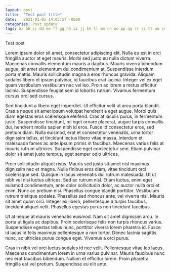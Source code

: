 ```yaml
---
layout: post
title:  "Test post title"
date:   2021-01-03 14:05:57 -0500
categories: Post update
tags: aa bb cc dd ee ff gg hh ii jj kk ll mm nn oo pp qq rr ss tt uu vv ww xx yy zz
---
```

Test post

Lorem ipsum dolor sit amet, consectetur adipiscing elit. Nulla eu est in orci fringilla auctor at eget mauris. Morbi sed justo eu nulla dictum viverra. Maecenas convallis elementum mauris a dapibus. Mauris viverra bibendum augue, sit amet elementum dui condimentum at. Suspendisse interdum porta mattis. Mauris sollicitudin magna a eros rhoncus gravida. Aliquam sodales libero et ipsum pulvinar, id faucibus erat lacinia. Integer vel ex eget quam vestibulum vestibulum nec vel leo. Proin ac lorem a metus efficitur lacinia. Suspendisse feugiat sem id lobortis rutrum. Vivamus fermentum cursus orci sed cursus.

Sed tincidunt a libero eget imperdiet. Ut efficitur velit ut arcu porta blandit. Cras a neque sit amet ipsum volutpat hendrerit a eget augue. Morbi quis diam egestas eros scelerisque eleifend. Cras at iaculis purus, in fermentum justo. Suspendisse tincidunt, mi eget ornare placerat, augue turpis convallis dui, hendrerit mollis sapien nibh id eros. Fusce id consectetur eros, sed pretium diam. Nulla euismod, erat et consectetur venenatis, urna tortor dignissim tellus, at tincidunt lectus libero vitae massa. Interdum et malesuada fames ac ante ipsum primis in faucibus. Maecenas varius felis at mauris rutrum ultricies. Suspendisse eget consectetur sem. Etiam pulvinar dolor sit amet justo tempus, eget semper odio ultrices.

Proin sollicitudin aliquet risus. Mauris sed justo sit amet nisl maximus dignissim nec et magna. Nulla finibus eros diam, vitae tincidunt orci scelerisque sed. Quisque in lacus venenatis dui rutrum malesuada. Ut ut nibh vel nisi luctus ultrices. Sed ac rutrum nisl. Etiam luctus, enim eget euismod condimentum, ante dolor sollicitudin dolor, ac auctor nulla orci et enim. Nunc ac pretium nisi. Phasellus congue blandit porttitor. Vestibulum rutrum tristique sodales. Phasellus sed rhoncus ante, vel viverra nisl. Mauris sit amet quam orci. Integer ex libero, pellentesque a turpis faucibus, tincidunt aliquet velit. Phasellus egestas purus non tincidunt faucibus.

Ut at neque at mauris venenatis euismod. Nam sit amet dignissim arcu. In porta ut ligula ac dapibus. Proin scelerisque felis non turpis rhoncus varius. Suspendisse egestas tellus nunc, porttitor viverra lorem pharetra id. Fusce id lacus id felis maximus pellentesque a non tortor. Donec lacinia sagittis nunc, ac ultricies purus congue eget. Vivamus a orci purus.

Cras in nibh vel orci luctus sodales id nec velit. Pellentesque vitae leo lacus. Maecenas condimentum lorem in urna varius pulvinar. Mauris faucibus nunc nec erat faucibus bibendum. Nullam et efficitur lorem. Proin pharetra fringilla est vel pretium. Suspendisse eu elit ante.